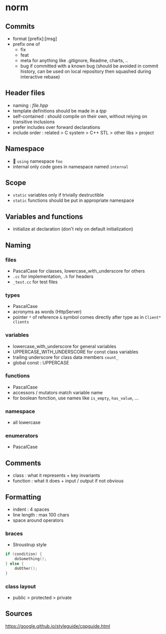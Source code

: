# norm

## Commits

- format [prefix]:[msg]
- prefix one of
	- fix
	- feat
	- meta for anything like .gitignore, Readme, charts, ..
	- bug if committed with a known bug (should be avoided in commit history, can be used on local repository then squashed during interactive rebase)

## Header files
- naming : _file.hpp_
- template definitions should be made in a _tpp_
- self-contained : should compile on their own, without relying on transitive inclusions
- prefer includes over forward declarations
- include order : related > C system > C++ STL > other libs > project

## Namespace
- 🚫 `using` namespace `foo`
- internal only code goes in namespace named `internal`

## Scope

- `static` variables only if trivially destructible
- `static` functions should be put in appropriate namespace

## Variables and functions

- initialize at declaration (don't rely on default initialization)

## Naming

### files

- PascalCase for classes, lowercase_with_underscore for others
- `.cc` for implementation, `.h` for headers
- `_test.cc` for test files

### types

- PascalCase
- acronyms as words (HttpServer)
- pointer `*` of reference `&` symbol comes directly after type as in `Client* clients`

### variables

- lowercase_with_underscore for general variables
- UPPERCASE_WITH_UNDERSCORE for const class variables
- trailing underscore for class data members `count_`
- global const : UPPERCASE

### functions

- PascalCase
- accessors / mutators match variable name
- for boolean fonction, use names like `is_empty`, `has_value`, ...

### namespace

- all lowercase

### enumerators

- PascalCase

## Comments

- class : what it represents + key invariants
- function : what it does + input / output if not obvious

## Formatting

- indent : 4 spaces
- line length : max 100 chars
- space around operators

### braces

- Stroustrup style

```cpp
if (condition) {
	doSomething();
} else {
	doOther();
}
```

### class layout

- public > protected > private

## Sources

https://google.github.io/styleguide/cppguide.html